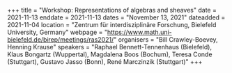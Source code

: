 +++
title = "Workshop: Representations of algebras and sheaves"
date = 2021-11-13
enddate = 2021-11-13
dates = "November 13, 2021"
dateadded = 2021-11-04
location = "Zentrum für interdisziplinäre Forschung, Bielefeld University, Germany"
webpage = "https://www.math.uni-bielefeld.de/birep/meetings/ras2021/"
organisers = "Bill Crawley-Boevey, Henning Krause"
speakers = "Raphael Bennett-Tennenhaus (Bielefeld), Klaus Bongartz (Wuppertal), Magdalena Boos (Bochum), Teresa Conde (Stuttgart), Gustavo Jasso (Bonn), René Marczinzik (Stuttgart)"
+++
